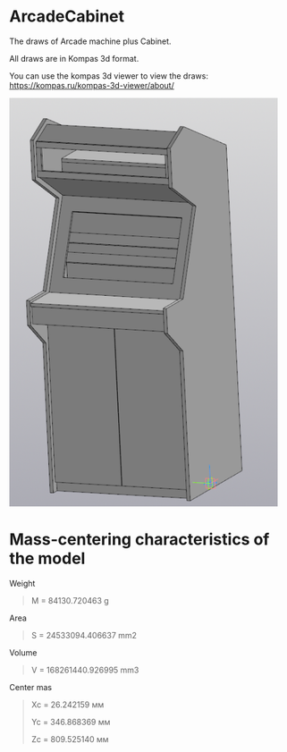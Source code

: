 # ArcadeCabinet

The draws of Arcade machine plus Cabinet.

All draws are in Kompas 3d format.

You can use the kompas 3d viewer to view the draws: https://kompas.ru/kompas-3d-viewer/about/

<img src="Image.PNG" width="480">

# Mass-centering characteristics of the model

Weight 
>  M = 84130.720463 g
  
Area 
>  S = 24533094.406637 mm2
  
Volume 
>  V = 168261440.926995 mm3
  
Center mas                 
>  Xc = 26.242159 мм
>  
>  Yc = 346.868369 мм
>  
>  Zc = 809.525140 мм

